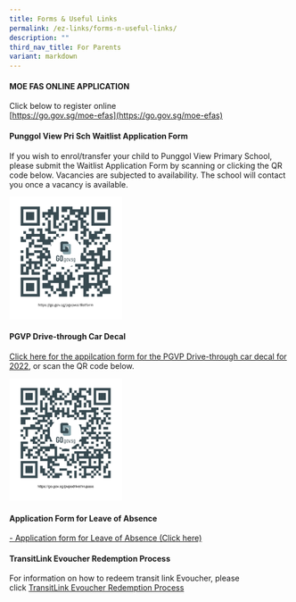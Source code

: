 ```yaml
---
title: Forms & Useful Links
permalink: /ez-links/forms-n-useful-links/
description: ""
third_nav_title: For Parents
variant: markdown
---
```

#### MOE FAS ONLINE APPLICATION&nbsp;

Click below to register online<br>
[https://go.gov.sg/moe-efas](https://go.gov.sg/moe-efas)

#### Punggol View Pri Sch Waitlist Application Form

If you wish to enrol/transfer your child to Punggol View Primary School, please submit the Waitlist Application Form by scanning or clicking the QR code below. Vacancies are subjected to availability. The school will contact you once a vacancy is available.  
  
<img src="/images/PGVPWAITLIST.png" style="width:40%">

#### PGVP Drive-through Car Decal

[Click here for the appilcation form for the PGVP Drive-through car decal for 2022](https://go.gov.sg/pvpsdrivethrupass), or scan the QR code below.  
  
<img src="/images/drivethru22.png" style="width:40%">

#### Application Form for Leave of Absence

[- Application form for Leave of Absence (Click here)](https://go.gov.sg/applicationformforleaveofabsence)

#### TransitLink Evoucher Redemption Process
For information on how to redeem transit link Evoucher, please click&nbsp;[TransitLink Evoucher Redemption Process](https://www.punggolviewpri.moe.edu.sg/files/TransitLink_Evoucher_Redemption_Process.pdf)